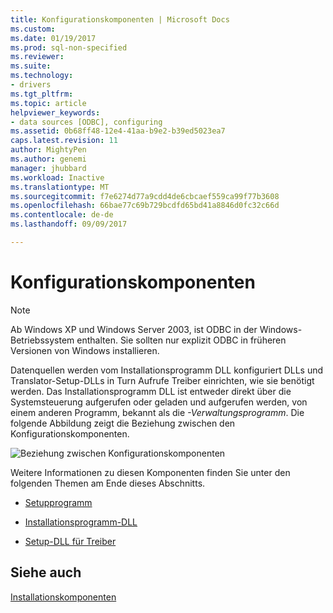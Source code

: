 ```yaml
---
title: Konfigurationskomponenten | Microsoft Docs
ms.custom: 
ms.date: 01/19/2017
ms.prod: sql-non-specified
ms.reviewer: 
ms.suite: 
ms.technology:
- drivers
ms.tgt_pltfrm: 
ms.topic: article
helpviewer_keywords:
- data sources [ODBC], configuring
ms.assetid: 0b68ff48-12e4-41aa-b9e2-b39ed5023ea7
caps.latest.revision: 11
author: MightyPen
ms.author: genemi
manager: jhubbard
ms.workload: Inactive
ms.translationtype: MT
ms.sourcegitcommit: f7e6274d77a9cdd4de6cbcaef559ca99f77b3608
ms.openlocfilehash: 66bae77c69b729bcdfd65bd41a8846d0fc32c66d
ms.contentlocale: de-de
ms.lasthandoff: 09/09/2017

---
```

# <a name="configuration-components"></a>Konfigurationskomponenten
> [!NOTE]  
>  Ab Windows XP und Windows Server 2003, ist ODBC in der Windows-Betriebssystem enthalten. Sie sollten nur explizit ODBC in früheren Versionen von Windows installieren.  
  
 Datenquellen werden vom Installationsprogramm DLL konfiguriert DLLs und Translator-Setup-DLLs in Turn Aufrufe Treiber einrichten, wie sie benötigt werden. Das Installationsprogramm DLL ist entweder direkt über die Systemsteuerung aufgerufen oder geladen und aufgerufen werden, von einem anderen Programm, bekannt als die *-Verwaltungsprogramm*. Die folgende Abbildung zeigt die Beziehung zwischen den Konfigurationskomponenten.  
  
 ![Beziehung zwischen Konfigurationskomponenten](../../../odbc/reference/install/media/pr30.gif "pr30")  
  
 Weitere Informationen zu diesen Komponenten finden Sie unter den folgenden Themen am Ende dieses Abschnitts.  
  
-   [Setupprogramm](../../../odbc/reference/install/setup-program.md)  
  
-   [Installationsprogramm-DLL](../../../odbc/reference/install/installer-dll.md)  
  
-   [Setup-DLL für Treiber](../../../odbc/reference/install/driver-setup-dll.md)  
  
## <a name="see-also"></a>Siehe auch  
 [Installationskomponenten](../../../odbc/reference/install/installation-components.md)

